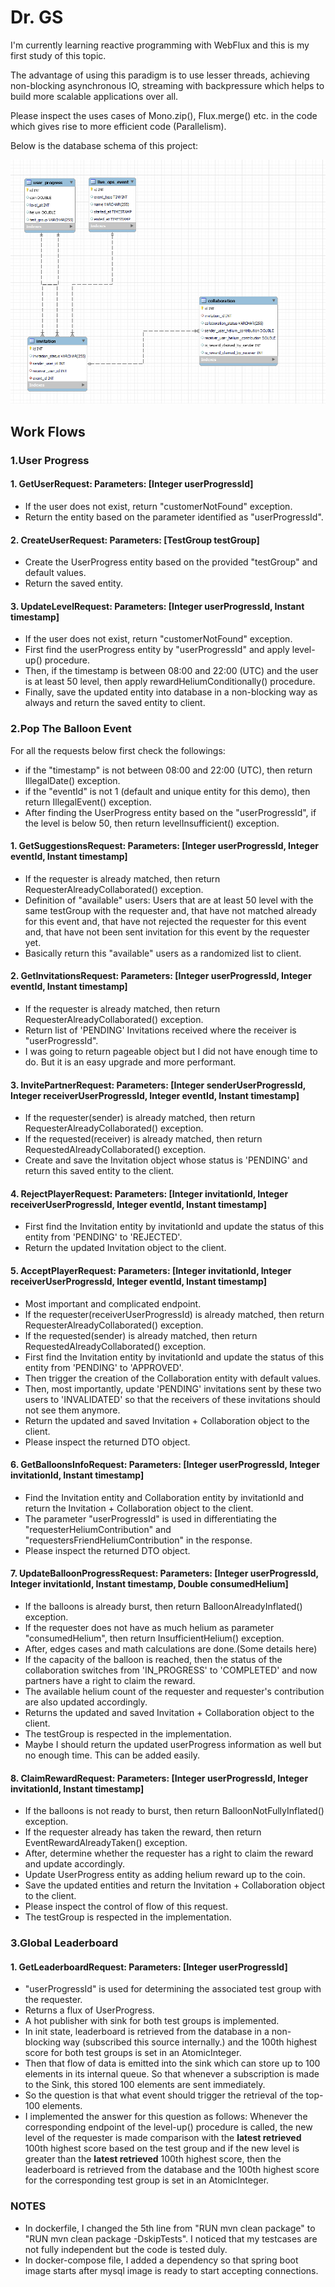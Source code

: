 # Dr. GS

I'm currently learning reactive programming with WebFlux and this is my first study of this topic.

The advantage of using this paradigm is to use lesser threads, achieving non-blocking asynchronous IO, streaming with backpressure which helps to build more scalable applications over all.

Please inspect the uses cases of Mono.zip(), Flux.merge() etc. in the code which gives rise to more efficient code (Parallelism).

Below is the database schema of this project:

![db_schema](db_schema.png)

## Work Flows

### 1.User Progress

#### 1. GetUserRequest: Parameters: [Integer userProgressId]

- If the user does not exist, return "customerNotFound" exception.
- Return the entity based on the parameter identified as "userProgressId".

#### 2. CreateUserRequest: Parameters: [TestGroup testGroup]

- Create the UserProgress entity based on the provided "testGroup" and default values.
- Return the saved entity.

#### 3. UpdateLevelRequest: Parameters: [Integer userProgressId, Instant timestamp]

- If the user does not exist, return "customerNotFound" exception.
- First find the userProgress entity by "userProgressId" and apply level-up() procedure.
- Then, if the timestamp is between 08:00 and 22:00 (UTC) and the user is at least 50 level,
then apply rewardHeliumConditionally() procedure.
- Finally, save the updated entity into database in a non-blocking way as always and return the saved entity to client.

### 2.Pop The Balloon Event

For all the requests below first check the followings: 

- if the "timestamp" is not between 08:00 and 22:00 (UTC), then return IllegalDate() exception.
- if the "eventId" is not 1 (default and unique entity for this demo), then return IllegalEvent() exception.
- After finding the UserProgress entity based on the "userProgressId", if the level is below 50, then return levelInsufficient() exception.

#### 1. GetSuggestionsRequest: Parameters: [Integer userProgressId, Integer eventId, Instant timestamp]

- If the requester is already matched, then return RequesterAlreadyCollaborated() exception.
- Definition of "available" users: Users that are at least 50 level with the same testGroup with the requester and, that have not matched already for this event and, that have not rejected the requester for this event and, that have not been sent invitation for this event by the requester yet.
- Basically return this "available" users as a randomized list to client.

#### 2. GetInvitationsRequest: Parameters: [Integer userProgressId, Integer eventId, Instant timestamp]

- If the requester is already matched, then return RequesterAlreadyCollaborated() exception.
- Return list of 'PENDING' Invitations received where the receiver is "userProgressId".
- I was going to return pageable object but I did not have enough time to do. But it is an easy upgrade and more performant.

#### 3. InvitePartnerRequest: Parameters: [Integer senderUserProgressId, Integer receiverUserProgressId, Integer eventId, Instant timestamp]

- If the requester(sender) is already matched, then return RequesterAlreadyCollaborated() exception.
- If the requested(receiver) is already matched, then return RequestedAlreadyCollaborated() exception.
- Create and save the Invitation object whose status is 'PENDING' and return this saved entity to the client.

#### 4. RejectPlayerRequest: Parameters: [Integer invitationId, Integer receiverUserProgressId, Integer eventId, Instant timestamp]

- First find the Invitation entity by invitationId and update the status of this entity from 'PENDING' to 'REJECTED'.
- Return the updated Invitation object to the client.

#### 5. AcceptPlayerRequest: Parameters: [Integer invitationId, Integer receiverUserProgressId, Integer eventId, Instant timestamp]

- Most important and complicated endpoint.
- If the requester(receiverUserProgressId) is already matched, then return RequesterAlreadyCollaborated() exception.
- If the requested(sender) is already matched, then return RequestedAlreadyCollaborated() exception.
- First find the Invitation entity by invitationId and update the status of this entity from 'PENDING' to 'APPROVED'.
- Then trigger the creation of the Collaboration entity with default values.
- Then, most importantly, update 'PENDING' invitations sent by these two users to 'INVALIDATED' so that the receivers of these invitations should not see them anymore.
- Return the updated and saved Invitation + Collaboration object to the client.
- Please inspect the returned DTO object. 

#### 6. GetBalloonsInfoRequest: Parameters: [Integer userProgressId, Integer invitationId, Instant timestamp]

- Find the Invitation entity and Collaboration entity by invitationId and return the  Invitation + Collaboration object to the client.
- The parameter "userProgressId" is used in differentiating the "requesterHeliumContribution" and "requestersFriendHeliumContribution" in the response.
- Please inspect the returned DTO object.

#### 7. UpdateBalloonProgressRequest: Parameters: [Integer userProgressId, Integer invitationId, Instant timestamp, Double consumedHelium]

- If the balloons is already burst, then return BalloonAlreadyInflated() exception.
- If the requester does not have as much helium as parameter "consumedHelium", then return InsufficientHelium() exception.
- After, edges cases and math calculations are done.(Some details here)
- If the capacity of the balloon is reached, then the status of the collaboration switches from 'IN_PROGRESS' to 'COMPLETED' and now partners have a right to claim the reward. 
- The available helium count of the requester and requester's contribution are also updated accordingly.
- Returns the updated and saved Invitation + Collaboration object to the client.
- The testGroup is respected in the implementation.
- Maybe I should return the updated userProgress information as well but no enough time. This can be added easily.

#### 8. ClaimRewardRequest: Parameters: [Integer userProgressId, Integer invitationId, Instant timestamp]

- If the balloons is not ready to burst, then return BalloonNotFullyInflated() exception.
- If the requester already has taken the reward, then return EventRewardAlreadyTaken() exception.
- After, determine whether the requester has a right to claim the reward and update accordingly.
- Update UserProgress entity as adding helium reward up to the coin.
- Save the updated entities and return the Invitation + Collaboration object to the client.
- Please inspect the control of flow of this request.
- The testGroup is respected in the implementation.

### 3.Global Leaderboard

#### 1. GetLeaderboardRequest: Parameters: [Integer userProgressId]

- "userProgressId" is used for determining the associated test group with the requester.
- Returns a flux of UserProgress.
- A hot publisher with sink for both test groups is implemented.
- In init state, leaderboard is retrieved from the database in a non-blocking way (subscribed this source internally.) and the 100th highest score for both test groups is set in an AtomicInteger.
- Then that flow of data is emitted into the sink which can store up to 100 elements in its internal queue. So that whenever a subscription is made to the Sink, this stored 100 elements are sent immediately.
- So the question is that what event should trigger the retrieval of the top-100 elements.
- I implemented the answer for this question as follows: Whenever the corresponding endpoint of the level-up() procedure
is called, the new level of the requester is made comparison with the **latest retrieved** 100th highest score based on the test group 
and if the new level is greater than the **latest retrieved** 100th highest score, then the leaderboard is retrieved from
the database and the 100th highest score for the corresponding test group is set in an AtomicInteger.

### NOTES

- In dockerfile, I changed the 5th line from "RUN mvn clean package" to "RUN mvn clean package -DskipTests". I noticed that my testcases are not fully independent but the code is tested duly.
- In docker-compose file, I added a dependency so that spring boot image starts after mysql image is ready to start accepting connections.
